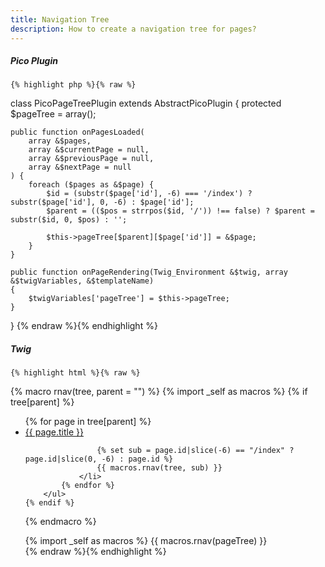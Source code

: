 ```yaml
---
title: Navigation Tree
description: How to create a navigation tree for pages?
---
```


<div class="one-half">
    <h5>Pico Plugin</h5>

    {% highlight php %}{% raw %}
class PicoPageTreePlugin extends AbstractPicoPlugin
{
    protected $pageTree = array();

    public function onPagesLoaded(
        array &$pages,
        array &$currentPage = null,
        array &$previousPage = null,
        array &$nextPage = null
    ) {
        foreach ($pages as &$page) {
            $id = (substr($page['id'], -6) === '/index') ? substr($page['id'], 0, -6) : $page['id'];
            $parent = (($pos = strrpos($id, '/')) !== false) ? $parent = substr($id, 0, $pos) : '';

            $this->pageTree[$parent][$page['id']] = &$page;
        }
    }

    public function onPageRendering(Twig_Environment &$twig, array &$twigVariables, &$templateName)
    {
        $twigVariables['pageTree'] = $this->pageTree;
    }
}
    {% endraw %}{% endhighlight %}
</div>

<div class="one-half last">
    <h5>Twig</h5>

    {% highlight html %}{% raw %}
{% macro rnav(tree, parent = "") %}
    {% import _self as macros %}
    {% if tree[parent] %}
        <ul>
            {% for page in tree[parent] %}
                <li>
                    <a href="{{ page.url }}">{{ page.title }}</a>

                    {% set sub = page.id|slice(-6) == "/index" ? page.id|slice(0, -6) : page.id %}
                    {{ macros.rnav(tree, sub) }}
                </li>
            {% endfor %}
        </ul>
    {% endif %}
{% endmacro %}

<nav id="nav">
    {% import _self as macros %}
    {{ macros.rnav(pageTree) }}
</nav>
    {% endraw %}{% endhighlight %}
</div>

<div class="clear"></div>
